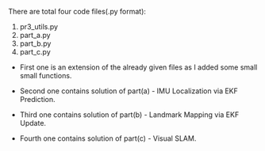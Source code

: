 There are total four code files(.py format):

1. pr3_utils.py
2. part_a.py
3. part_b.py
4. part_c.py

- First one is an extension of the already given files as I added some small small functions.

- Second one contains solution of part(a) - IMU Localization via EKF Prediction.

- Third one contains solution of part(b) - Landmark Mapping via EKF Update.

- Fourth one contains solution of part(c) - Visual SLAM.
